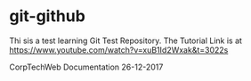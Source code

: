# git-github
Thi sis a test learning Git Test Repository. The Tutorial Link is at 
https://www.youtube.com/watch?v=xuB1Id2Wxak&t=3022s

CorpTechWeb Documentation
26-12-2017
